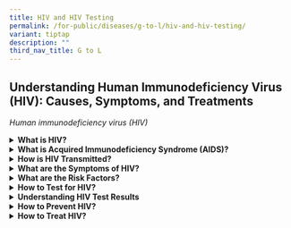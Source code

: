 ```yaml
---
title: HIV and HIV Testing
permalink: /for-public/diseases/g-to-l/hiv-and-hiv-testing/
variant: tiptap
description: ""
third_nav_title: G to L
---
```

<h2>Understanding Human Immunodeficiency Virus (HIV): Causes, Symptoms, and Treatments</h2>
<p><em>Human immunodeficiency virus (HIV)</em>
</p>
<div data-type="detailGroup" class="isomer-accordion isomer-accordion-white">
<details class="isomer-details">
<summary><strong>What is HIV?</strong>
</summary>
<div data-type="detailsContent" class="isomer-details-content">
<p>Human immunodeficiency virus (HIV) is a virus that weakens your body’s
immune system by destroying CD4 (T-cell) lymphocytes. It is spread through
bodily fluids like breast milk, blood, semen, or vaginal discharge from
a person living with HIV.&nbsp;</p>
<p>Most people contract HIV through unprotected sex, sharing or using unsanitised
drug equipment like needles, or not taking medication to prevent or treat
HIV. If untreated, HIV can lead to acquired immunodeficiency syndrome (AIDS).&nbsp;</p>
</div>
</details>
<details class="isomer-details">
<summary><strong>What is Acquired Immunodeficiency Syndrome (AIDS)?</strong>
</summary>
<div data-type="detailsContent" class="isomer-details-content">
<p>Acquired immunodeficiency syndrome (AIDS) is an advanced stage of HIV
infection, causing your immune system to be severely weakened. You receive
an AIDS diagnosis when:</p>
<ul data-tight="true" class="tight">
<li>
<p>Your CD4 cell count falls below 200 cells/mm<sup>3</sup>; or</p>
</li>
<li>
<p>You develop one or more opportunistic infections regardless of your CD4
cell count.</p>
</li>
</ul>
<p>For reference, a healthy CD4 cell count is above 500 cells/mm<sup>3</sup>.</p>
</div>
</details>
<details class="isomer-details">
<summary><strong>How is HIV Transmitted?</strong>
</summary>
<div data-type="detailsContent" class="isomer-details-content">
<p>HIV is transmitted through:</p>
<ul data-tight="true" class="tight">
<li>
<p>Unprotected vaginal or anal sex with an infected person;</p>
</li>
<li>
<p>Sharing of contaminated needles and sharps;</p>
</li>
<li>
<p>Infected women transmitting HIV to their baby during pregnancy, birth,
or breastfeeding; or</p>
</li>
<li>
<p>Contact with infected blood and blood products (e.g. organs, plasma).</p>
</li>
</ul>
<p>HIV does not spread via:</p>
<ul data-tight="true" class="tight">
<li>
<p>Shaking hands, hugging, or touching;</p>
</li>
<li>
<p>Saliva, tears, or sweat;</p>
</li>
<li>
<p>Kissing;</p>
</li>
<li>
<p>Coughing or sneezing;</p>
</li>
<li>
<p>Sharing food and drinks;</p>
</li>
<li>
<p>Toilet seats;</p>
</li>
<li>
<p>Touching of common surfaces;</p>
</li>
<li>
<p>Mosquitoes, ticks, or other insects;</p>
</li>
<li>
<p>Air or water; or</p>
</li>
<li>
<p>Drinking fountains.</p>
</li>
</ul>
</div>
</details>
<details class="isomer-details">
<summary><strong>What are the Symptoms of HIV?</strong>
</summary>
<div data-type="detailsContent" class="isomer-details-content">
<p>HIV infection progresses through four different stages:</p>
<p><strong><u>Seroconversion Illness/Acute Retroviral Syndrome&nbsp;</u></strong>
</p>
<p>This stage is characterised by flu-like symptoms like fever, swelling
of the lymph nodes, rash, sore throat, muscle pain, diarrhoea, nausea,
vomiting, headache, weight loss, or oral thrush. Some individuals may have
oral and genital ulcerations and neurological illnesses like aseptic meningitis.
The symptoms usually resolve on their own in most patients. The median
duration is 20 days, but it could range from less than a week to three
months.</p>
<p><strong><u>Asymptomatic (“Latent”) Disease</u></strong>
</p>
<p>There are no specific symptoms or signs in this stage, but the virus is
actively replicating and destroying the immune system by reducing CD4 cell
count. Swollen lymph nodes, which are often not noticed by the patient,
are usually present.</p>
<p><strong><u>Symptomatic Disease</u></strong>
</p>
<p>This stage presents more obvious symptoms such as:</p>
<ul data-tight="true" class="tight">
<li>
<p>Fever;&nbsp;</p>
</li>
<li>
<p>Weight loss;&nbsp;</p>
</li>
<li>
<p>Swollen lymph nodes;&nbsp;</p>
</li>
<li>
<p>Skin and oral conditions (such as oral thrush, hairy leukoplakia, herpes
zoster, recurrent herpes simplex); and&nbsp;</p>
</li>
<li>
<p>Immunological conditions (such as having . idiopathic thrombocytopenic
purpura, multiple drug allergies).</p>
</li>
</ul>
<p><strong><u>AIDS</u></strong>
</p>
<p>The last stage of infection is characterised by:</p>
<ul data-tight="true" class="tight">
<li>
<p>Your CD4 cell count falling below 200 cells/mm<sup>3</sup>; or</p>
</li>
<li>
<p>Developing one or more opportunistic infections regardless of your CD4
cell count.</p>
</li>
</ul>
<p>Opportunistic infections include:</p>
<ul data-tight="true" class="tight">
<li>
<p>Viral: Persistent HSV ulceration for more than 1 month; CMV retinitis
or diseases involving body parts other than the liver, spleen, or lymph
nodes.</p>
</li>
<li>
<p>Bacterial: Tuberculosis (especially extrapulmonary); atypical mycobacteria
infections; recurrent bacterial pneumonia (2 or more episodes in 1 year);
recurrent non-typhoid-salmonella septicaemia.</p>
</li>
<li>
<p>Fungi: Oesophageal candidiasis; cryptococcal meningitis; histoplasmosis
(extra-pulmonary); pneumocystis jiroveci pneumonia.</p>
</li>
<li>
<p>Protozoa: Cerebral toxoplasmosis; cryptosporidial diarrhoea.</p>
</li>
<li>
<p>Selected tumours: Non-Hodgkin’s lymphoma; CNS lymphoma; Kaposi’s sarcoma;
cervical cancer.</p>
</li>
<li>
<p>Others: Wasting; dementia; progressive multi-focal leucoencepholopathy.</p>
</li>
</ul>
</div>
</details>
<details class="isomer-details">
<summary><strong>What are the Risk Factors?</strong>
</summary>
<div data-type="detailsContent" class="isomer-details-content">
<p>Risk factors include:</p>
<ul data-tight="true" class="tight">
<li>
<p>Unprotected sex with a person who has a HIV detectable viral load;</p>
</li>
<li>
<p>Having multiple sexual partners;</p>
</li>
<li>
<p>Inconsistent condom use;</p>
</li>
<li>
<p>Engaging in sexual activities under the influence of alcohol or other
drugs;</p>
</li>
<li>
<p>Sharing needles, syringes or other drug injection equipment;</p>
</li>
<li>
<p>Exchanging sex for money or drugs; or&nbsp;</p>
</li>
<li>
<p>History or current presence of other STIs.&nbsp;</p>
</li>
</ul>
</div>
</details>
<details class="isomer-details">
<summary><strong>How to Test for HIV?&nbsp;</strong>
</summary>
<div data-type="detailsContent" class="isomer-details-content">
<p>Getting tested for HIV is the only way to know your status. Delaying detection
and diagnosis could lead to poorer prognosis and treatment outcomes, increasing
the risk of transmission.</p>
<p>In Singapore, HIV testing is typically performed in hospitals, clinics,
and community-based organisations. Some clinics provide anonymous or rapid
testing services, where the latter can provide results in 20 minutes.&nbsp;</p>
<p>You can also use HIV self-test kits. They can be purchased under the HIV
self-testing pilot programme at the Department of Sexually Transmitted
Infections Control (DSC) Clinic and Action for AIDS (AfA) Anonymous Test
Site (ATS).&nbsp;</p>
<p>Learn about HIV self-test kits <u>here</u>.</p>
</div>
</details>
<details class="isomer-details">
<summary><strong>Understanding HIV Test Results</strong>
</summary>
<div data-type="detailsContent" class="isomer-details-content">
<p>You Tested Negative for HIV. What’s Next?</p>
<p>A negative result means there were no signs of a HIV infection in your
sample. However, you might still be infected because HIV takes about one
to six weeks to incubate. The time between potential exposure and testing
is called the window period.</p>
<p>Different HIV tests have different window periods. Ask your healthcare
provider about the window period for the HIV test you are taking. For HIV
self-test kits, you can find the information &nbsp;in the package.&nbsp;</p>
<p>If you have a negative HIV test result and the last possible HIV exposure
was:</p>
<table style="minWidth: 50px">
<colgroup>
<col>
<col>
</colgroup>
<tbody>
<tr>
<td rowspan="1" colspan="1">
<p>Less than 72 hours ago</p>
</td>
<td rowspan="1" colspan="1">
<p>You may need post-exposure prophylaxis (PEP) (see PEP below under ‘HIV
Prevention and Treatment’).</p>
</td>
</tr>
<tr>
<td rowspan="1" colspan="1">
<p>Less than 90 days ago</p>
</td>
<td rowspan="1" colspan="1">
<p>You will need to repeat the HIV test.</p>
</td>
</tr>
</tbody>
</table>
<p>If you get a negative test result again after the window period, and have
no possible HIV exposure during that time, then you do not have HIV.&nbsp;</p>
<p>You Tested HIV Positive, What’s Next?</p>
<p>All positive test results require a follow-up test for confirmation.&nbsp;</p>
<p>If you test positive:</p>
<table style="minWidth: 50px">
<colgroup>
<col>
<col>
</colgroup>
<tbody>
<tr>
<td rowspan="1" colspan="1">
<p>On a HIV self-test kit</p>
</td>
<td rowspan="1" colspan="1">
<p>Repeat the testing at a healthcare facility; includes <a href="https://www.healthhub.sg/a-z/diseases-and-conditions/18/topics_hiv_aids" rel="noopener noreferrer nofollow" target="_blank">anonymous testing</a> sites.</p>
</td>
</tr>
<tr>
<td rowspan="1" colspan="1">
<p>At a healthcare facility</p>
</td>
<td rowspan="1" colspan="1">
<p>Repeat testing will be done automatically.</p>
</td>
</tr>
</tbody>
</table>
<p>If you get a positive test result again, it means you have HIV.&nbsp;</p>
<p>What to do When Diagnosed with HIV?</p>
<p>There is currently no effective cure for HIV, but it can be controlled
with proper care. This can be done through antiretroviral therapy (ART).
With early detection and treatment, people living with HIV can live long,
healthy lives, and protect their partners.&nbsp;</p>
<p>HIV treatment is available in most public hospitals like the <a href="https://www.ncid.sg/Facilities-Services/Services/Pages/Clinical-HIV-Programme.aspx" rel="noopener noreferrer nofollow" target="_blank">National Centre for Infectious Diseases (NCID)</a>,
<a href="https://www.nuh.com.sg/care-at-nuh/specialties/medicine/infectious-diseases" rel="noopener noreferrer nofollow" target="_blank">National University Hospital (NUH)</a>, Singapore General Hospital (SGH),
and Changi General Hospital (CGH); and private healthcare institutions
in Singapore. Most HIV medications are <a href="https://www.moh.gov.sg/healthcare-schemes-subsidies/subsidised-drug-list" rel="noopener noreferrer nofollow" target="_blank">subsidised</a>,
making them accessible and affordable.&nbsp;</p>
</div>
</details>
<details class="isomer-details">
<summary><strong>How to Prevent HIV?</strong>
</summary>
<div data-type="detailsContent" class="isomer-details-content">
<p>How to Prevent Getting HIV?</p>
<p>Staying HIV negative means:</p>
<ul data-tight="true" class="tight">
<li>
<p>Practising the ABCD approach to prevent HIV (Abstinence from casual sex,
Be faithful, Correct and consistent condom usage, and early Detection);</p>
</li>
<li>
<p>Considering taking pre-exposure prophylaxis (PrEP) treatment if there
is ongoing risk (see PrEP below under ‘HIV Prevention and Treatment’);
and</p>
</li>
<li>
<p>Testing regularly for HIV, or every 3–6 months if you engage in risky
behaviours.&nbsp;&nbsp;&nbsp;</p>
</li>
</ul>
<p>&nbsp;</p>
<p>What is Pre-exposure Prophylaxis (PrEP) Treatment?</p>
<p>Pre-exposure Prophylaxis (PrEP) is a risk-reduction treatment against
HIV. When taken as prescribed, PrEP is highly effective at preventing HIV
infection. PrEP only protects against HIV, so condom use is still important
to prevent other sexually transmitted infections (STIs).&nbsp;</p>
<p>Find out if PrEP is suitable for you <a href="https://form.gov.sg/633d18823c24b6001161899a" rel="noopener noreferrer nofollow" target="_blank">here</a>.&nbsp;</p>
<p>Talk to your doctor if you are interested in PrEP.</p>
<p>What is Post-exposure Prophylaxis (PEP) Treatment?</p>
<p>Post-exposure prophylaxis (PEP) is a short course of HIV medicine to prevent
its transmission. It must be used within 72 hours of possible high-risk
exposure and should only be used during emergencies. High-risk exposure
to HIV includes:</p>
<ul data-tight="true" class="tight">
<li>
<p>Any unprotected anal or vaginal sex with someone who is HIV positive or
belongs to a HIV-risk group (commercial sex workers, IV drug users, men
who have sex with men, or bisexual men);</p>
</li>
<li>
<p>Sharing or exposure to contaminated needles or blades, particularly needle-stick
injuries; or</p>
</li>
<li>
<p>Victims of sexual assault.</p>
</li>
</ul>
<p>PEP is not meant for regular use, and it is not a substitute for other
HIV prevention methods such as consistent condom use. You should consider
PrEP instead if you are repeatedly exposed to HIV.</p>
<p>Talk to your doctor if you think you need PEP. Should you require PEP
during emergencies, please visit the Emergency Department of any public
hospital and request for it.</p>
</div>
</details>
<details class="isomer-details">
<summary><strong>How to Treat HIV?</strong>
</summary>
<div data-type="detailsContent" class="isomer-details-content">
<p>What is Antiretroviral Therapy (ART)?</p>
<p>Antiretroviral Therapy (ART) is recommended for all individuals living
with HIV. Although ART cannot cure HIV, it can control the virus and help
them live longer, healthier lives. ART can also reduce the risk of HIV
transmission, but it does not prevent transmission of other STIs.</p>
<p>What is Treatment as Prevention (TasP)?</p>
<p>Treatment as Prevention (TasP) refers to the use of HIV medicine to decrease
the risk of HIV transmission. People living with HIV who take the medicine
as prescribed can suppress their HIV viral load to an undetectable level
(less than 50 copies/ml), reducing the risk of HIV transmission to others
(i.e. Undetectable = Untransmittable, U=U).</p>
</div>
</details>
</div>
<p></p>